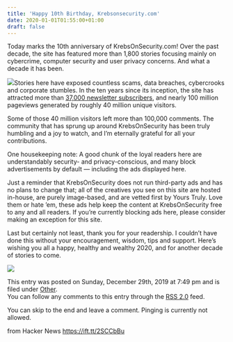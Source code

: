 ```yaml
---
title: 'Happy 10th Birthday, Krebsonsecurity.com'
date: 2020-01-01T01:55:00+01:00
draft: false
---
```


Today marks the 10th anniversary of KrebsOnSecurity.com! Over the past decade, the site has featured more than 1,800 stories focusing mainly on cybercrime, computer security and user privacy concerns. And what a decade it has been.

![](https://krebsonsecurity.com/wp-content/uploads/2019/12/10.png)Stories here have exposed countless scams, data breaches, cybercrooks and corporate stumbles. In the ten years since its inception, the site has attracted more than [37,000 newsletter subscribers](https://krebsonsecurity.com/subscribe/), and nearly 100 million pageviews generated by roughly 40 million unique visitors.

Some of those 40 million visitors left more than 100,000 comments. The community that has sprung up around KrebsOnSecurity has been truly humbling and a joy to watch, and I’m eternally grateful for all your contributions.

One housekeeping note: A good chunk of the loyal readers here are understandably security- and privacy-conscious, and many block advertisements by default — including the ads displayed here.

Just a reminder that KrebsOnSecurity does not run third-party ads and has no plans to change that; all of the creatives you see on this site are hosted in-house, are purely image-based, and are vetted first by Yours Truly. Love them or hate ’em, these ads help keep the content at KrebsOnSecurity free to any and all readers. If you’re currently blocking ads here, please consider making an exception for this site.

Last but certainly not least, thank you for your readership. I couldn’t have done this without your encouragement, wisdom, tips and support. Here’s wishing you all a happy, healthy and wealthy 2020, and for another decade of stories to come.

[![](https://krebsonsecurity.com/b-akamai/30.jpg)](https://www.akamai.com/us/en/security.jsp?utm_source=krebsonsecurity&utm_medium=display&utm_id=F-MC-44701&utm_campaign=unifiedsecurity_digital_2019&utm_content=unifiedsecurity_global&utm_term=unifiedsecurity_ros)

This entry was posted on Sunday, December 29th, 2019 at 7:49 pm and is filed under [Other](https://krebsonsecurity.com/category/other/).  
You can follow any comments to this entry through the [RSS 2.0](https://krebsonsecurity.com/2019/12/happy-10th-birthday-krebsonsecurity-com/feed/) feed.  
  
You can skip to the end and leave a comment. Pinging is currently not allowed.

  
  
from Hacker News https://ift.tt/2SCCbBu